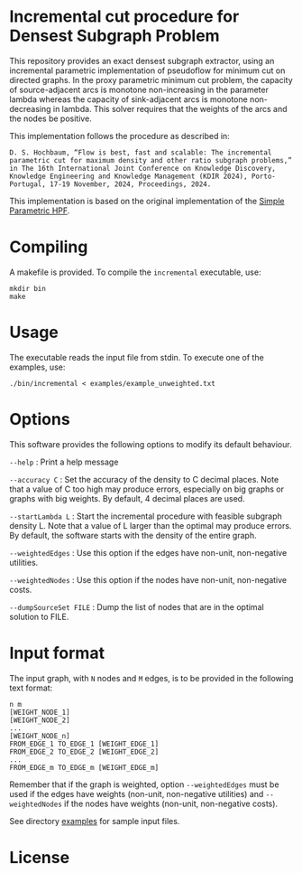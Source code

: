 # Incremental cut procedure for Densest Subgraph Problem

This repository provides an exact densest subgraph extractor, using an incremental parametric implementation of pseudoflow for minimum cut on directed graphs. In the proxy parametric minimum cut problem, the capacity of source-adjacent arcs is monotone non-increasing in the parameter lambda whereas the capacity of sink-adjacent arcs is monotone non-decreasing in lambda. This solver requires that the weights of the arcs and the nodes be positive.

This implementation follows the procedure as described in:

    D. S. Hochbaum, “Flow is best, fast and scalable: The incremental parametric cut for maximum density and other ratio subgraph problems,” in The 16th International Joint Conference on Knowledge Discovery, Knowledge Engineering and Knowledge Management (KDIR 2024), Porto-Portugal, 17-19 November, 2024, Proceedings, 2024.

This implementation is based on the original implementation of the [Simple Parametric HPF](https://riot.ieor.berkeley.edu/Applications/Pseudoflow/parametric.html).

# Compiling

A makefile is provided. To compile the `incremental` executable, use:

```
mkdir bin
make
```

# Usage

The executable reads the input file from stdin. To execute one of the examples, use:
```
./bin/incremental < examples/example_unweighted.txt
```

# Options

This software provides the following options to modify its default behaviour.

`--help` : Print a help message

`--accuracy C` : Set the accuracy of the density to C decimal places. Note that a value of C too high may produce errors, especially on big graphs or graphs with big weights. By default, 4 decimal places are used.

`--startLambda L` : Start the incremental procedure with feasible subgraph density L. Note that a value of L larger than the optimal may produce errors. By default, the software starts with the density of the entire graph.

`--weightedEdges` : Use this option if the edges have non-unit, non-negative utilities.

`--weightedNodes` : Use this option if the nodes have non-unit, non-negative costs.

`--dumpSourceSet FILE` : Dump the list of nodes that are in the optimal solution to FILE.

# Input format

The input graph, with ``N`` nodes and ``M`` edges, is to be provided in the following text format:

```
n m
[WEIGHT_NODE_1]
[WEIGHT_NODE_2]
...
[WEIGHT_NODE_n]
FROM_EDGE_1 TO_EDGE_1 [WEIGHT_EDGE_1]
FROM_EDGE_2 TO_EDGE_2 [WEIGHT_EDGE_2]
...
FROM_EDGE_m TO_EDGE_m [WEIGHT_EDGE_m]
```

Remember that if the graph is weighted, option `--weightedEdges` must be used if the edges have weights (non-unit, non-negative utilities) and `--weightedNodes` if the nodes have weights (non-unit, non-negative costs).

See directory [examples](examples) for sample input files.

# License

